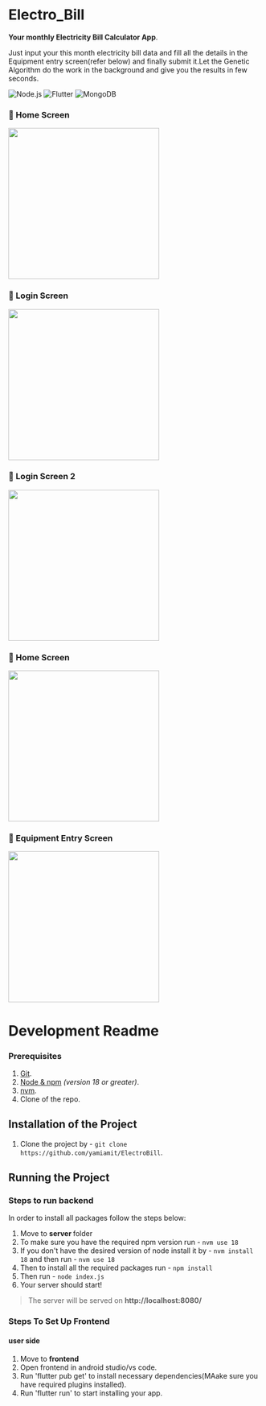 # Electro_Bill

**Your monthly Electricity Bill Calculator App**.

Just input your this month electricity bill data and fill all the details in the Equipment entry screen(refer below) and finally submit it.Let the Genetic Algorithm do the work in the background and give you the results in few seconds.

![Node.js](https://img.shields.io/badge/Node.js-18.x-green)
![Flutter](https://img.shields.io/badge/Flutter-3.x-blue)
![MongoDB](https://img.shields.io/badge/MongoDB-6.0-green)

### 🔸 Home Screen
<p >
  <img src="assets/Screenshot_20250628_141343.png" width="300"/>
</p>

### 🔸 Login Screen
<p >
  <img src="assets/Screenshot_20250628_141530.png" width="300"/>
</p>

### 🔸 Login Screen 2
<p >
  <img src="assets/Screenshot_20250628_141557.png" width="300"/>
</p>

### 🔸 Home Screen
<p >
  <img src="assets/Screenshot_20250628_141644.png" width="300"/>
</p>

### 🔸 Equipment Entry Screen
<p >
  <img src="assets/Screenshot_20250628_170301.png" width="300"/>
</p>

# Development Readme


### Prerequisites

1.  [Git](https://git-scm.com/downloads).
2.  [Node & npm](https://nodejs.org/en/download/) _(version 18 or greater)_.
3.  [nvm](https://dev.to/skaytech/how-to-install-node-version-manager-nvm-for-windows-10-4nbi).
4.  Clone of the repo.

## Installation of the Project

1. Clone the project by -  `git clone https://github.com/yamiamit/ElectroBill`.

## Running the Project

### Steps to run backend

In order to install all packages follow the steps below:

 1. Move to <b> server </b> folder
 2. To make sure you have the required npm version run -  `nvm use 18`
 3. If you don't have the desired version of node install it by -  `nvm install 18` and then run -  `nvm use 18`
 4. Then to install all the required packages run -  `npm install`
 5. Then run -  `node index.js`
 6. Your server should start!

 > The server will be served on **http://localhost:8080/**

### Steps To Set Up Frontend
 
 #### user side
 1. Move to <b> frontend </b>
 2. Open frontend in android studio/vs code.
 3. Run 'flutter pub get' to install necessary dependencies(MAake sure you have required plugins installed).
 4. Run 'flutter run' to start installing your app.
 







